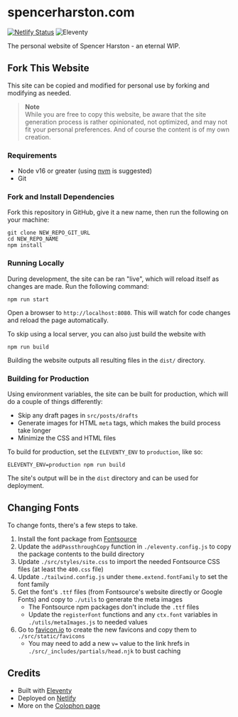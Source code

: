 # spencerharston.com

[![Netlify Status](https://api.netlify.com/api/v1/badges/5b157e12-c172-4459-880f-c6d18b71ec0f/deploy-status)](https://app.netlify.com/sites/spencerharston/deploys)
![Eleventy](https://img.shields.io/badge/eleventy-2.0.1-blue)

The personal website of Spencer Harston - an eternal WIP.

## Fork This Website

This site can be copied and modified for personal use by forking and modifying as needed.

> **Note**  
> While you are free to copy this website, be aware that the site generation process is rather opinionated, not optimized, and may not fit your personal preferences. And of course the content is of my own creation.

### Requirements
* Node v16 or greater (using [nvm](https://github.com/nvm-sh/nvm) is suggested)
* Git

### Fork and Install Dependencies

Fork this repository in GitHub, give it a new name, then run the following on your machine:

```
git clone NEW_REPO_GIT_URL
cd NEW_REPO_NAME
npm install
```

### Running Locally

During development, the site can be ran "live", which will reload itself as changes are made. Run the following command:

```
npm run start
```
Open a browser to `http://localhost:8080`. This will watch for code changes and reload the page automatically.

To skip using a local server, you can also just build the website with

```
npm run build
```
Building the website outputs all resulting files in the `dist/` directory.

### Building for Production
Using environment variables, the site can be built for production, which will do a couple of things differently:

 - Skip any draft pages in `src/posts/drafts`
 - Generate images for HTML `meta` tags, which makes the build process take longer
 - Minimize the CSS and HTML files 

To build for production, set the `ELEVENTY_ENV` to `production`, like so:

```
ELEVENTY_ENV=production npm run build
```
The site's output will be in the `dist` directory and can be used for deployment.

## Changing Fonts
To change fonts, there's a few steps to take.
1. Install the font package from [Fontsource](https://fontsource.org/)
2. Update the `addPassthroughCopy` function in `./eleventy.config.js` to copy the package contents to the build directory
3. Update `./src/styles/site.css` to import the needed Fontsource CSS files (at least the `400.css` file)
4. Update `./tailwind.config.js` under `theme.extend.fontFamily` to set the font family 
5. Get the font's `.ttf` files (from Fontsource's website directly or Google Fonts) and copy to `./utils` to generate the meta images
    - The Fontsource npm packages don't include the `.ttf` files
    - Update the `registerFont` functions and any `ctx.font` variables in `./utils/metaImages.js` to needed values
6. Go to [favicon.io](https://favicon.io) to create the new favicons and copy them to `./src/static/favicons`
    - You may need to add a new `v=` value to the link hrefs in `./src/_includes/partials/head.njk` to bust caching


## Credits

* Built with [Eleventy](https://www.11ty.dev)
* Deployed on [Netlify](https://www.netlify.com)
* More on the [Colophon page](https://www.spencerharston.com/colophon)